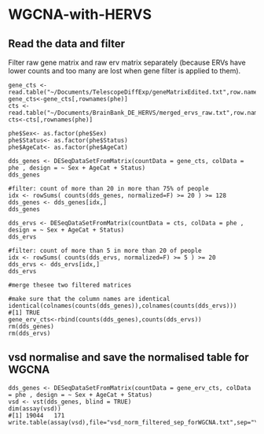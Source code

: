 # WGCNA-with-HERVS

## Read the data and filter
Filter raw gene matrix and raw erv matrix separately (because ERVs have lower counts and too many are lost when gene filter is applied to them).

```
gene_cts <- read.table("~/Documents/TelescopeDiffExp/geneMatrixEdited.txt",row.names=1,header=T,check.names=FALSE)
gene_cts<-gene_cts[,rownames(phe)]
cts <- read.table("~/Documents/BrainBank_DE_HERVS/merged_ervs_raw.txt",row.names=1,header=T,check.names=FALSE)
cts<-cts[,rownames(phe)]

phe$Sex<- as.factor(phe$Sex)
phe$Status<- as.factor(phe$Status)
phe$AgeCat<- as.factor(phe$AgeCat)

dds_genes <- DESeqDataSetFromMatrix(countData = gene_cts, colData = phe , design = ~ Sex + AgeCat + Status)
dds_genes

#filter: count of more than 20 in more than 75% of people
idx <- rowSums( counts(dds_genes, normalized=F) >= 20 ) >= 128
dds_genes <- dds_genes[idx,]
dds_genes

dds_ervs <- DESeqDataSetFromMatrix(countData = cts, colData = phe , design = ~ Sex + AgeCat + Status)
dds_ervs

#filter: count of more than 5 in more than 20 of people
idx <- rowSums( counts(dds_ervs, normalized=F) >= 5 ) >= 20
dds_ervs <- dds_ervs[idx,]
dds_ervs

#merge thesee two filtered matrices

#make sure that the column names are identical
identical(colnames(counts(dds_genes)),colnames(counts(dds_ervs)))
#[1] TRUE
gene_erv_cts<-rbind(counts(dds_genes),counts(dds_ervs))
rm(dds_genes)
rm(dds_ervs)
```

## vsd normalise and save the normalised table for WGCNA
```
dds_genes <- DESeqDataSetFromMatrix(countData = gene_erv_cts, colData = phe , design = ~ Sex + AgeCat + Status)
vsd <- vst(dds_genes, blind = TRUE)
dim(assay(vsd))
#[1] 19044   171
write.table(assay(vsd),file="vsd_norm_filtered_sep_forWGCNA.txt",sep="\t",quote=FALSE)
```
